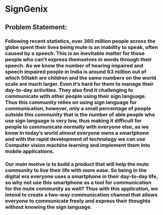 # SignGenix

## Problem Statement:

### Following recent statistics, over 360 million people across the globe spent their lives being mute is an inability to speak, often caused by a speech. This is an inevitable matter for those people who can’t express themselves in words through their speech. As we know the number of hearing impaired and speech impaired people in India is around 63 million out of which 50lakh are children and the same numbers on the world scale are much larger. Even it’s hard for them to manage their day-to-day activities. They also find it challenging to communicate with other people using their sign language. Thus this community relies on using sign language for communication, however, only a small percentage of people outside this community that is the number of able people who use sign language is very low, thus making it difficult for people to communicate normally with everyone else, as we know in today’s world almost everyone owns a smartphone and with the rapid development of technology we can use Computer vision machine learning and implement them into mobile applications.
### Our main motive is to build a product that will help the mute community to live their life with more ease. So being in the digital era everyone uses a smartphone in their day-to-day life, so why not use this smartphone as a tool for communication for the mute community as well? Thus with this application, we intend to create a two-way communication channel that allows everyone to communicate freely and express their thoughts without knowing the sign language.

